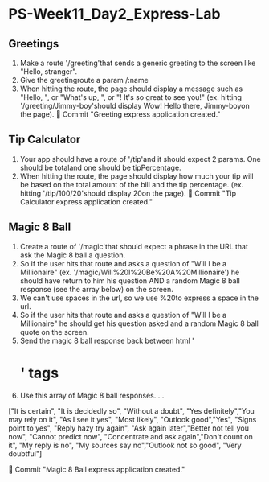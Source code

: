# PS-Week11_Day2_Express-Lab

## Greetings
1. Make a route '/greeting'that sends a generic greeting to the screen like "Hello, stranger".
2. Give the greetingroute a param /:name
3. When hitting the route, the page should display a message such as "Hello, ", or "What's up, <name>", or "<name>! It's so great to see you!" (ex. hitting '/greeting/Jimmy-boy'should display Wow! Hello there, Jimmy-boyon the page).
🔴 Commit
"Greeting express application created."

## Tip Calculator
1. Your app should have a route of '/tip'and it should expect 2 params. One should be totaland one should be tipPercentage.
2. When hitting the route, the page should display how much your tip will be based on the total amount of the bill and the tip percentage. (ex. hitting '/tip/100/20'should display 20on the page).
🔴 Commit
"Tip Calculator express application created."

## Magic 8 Ball
1. Create a route of '/magic'that should expect a phrase in the URL that ask the Magic 8 ball a question.
2. So if the user hits that route and asks a question of "Will I be a Millionaire" (ex. '/magic/Will%20I%20Be%20A%20Millionaire') he should have return to him his question AND a random Magic 8 ball response (see the array below) on the screen.
3. We can't use spaces in the url, so we use %20to express a space in the url.
4. So if the user hits that route and asks a question of "Will I be a Millionaire" he should get his question asked and a random Magic 8 ball quote on the screen.
5. Send the magic 8 ball response back between html '<h1>' tags
6. Use this array of Magic 8 ball responses.....

["It is certain", "It is decidedly so", "Without a doubt", "Yes definitely","You may rely on it", "As I see it yes", "Most likely", "Outlook good","Yes", "Signs point to yes", "Reply hazy try again", "Ask again later","Better not tell you now", "Cannot predict now", "Concentrate and ask again","Don't count on it", "My reply is no", "My sources say no","Outlook not so good", "Very doubtful"]

🔴 Commit
"Magic 8 Ball express application created."